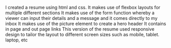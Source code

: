 I created a resume using html and css. 
It makes use of flexbox layouts for multiple different sections
It makes use of the form function whereby a viewer can input their details and a message and it comes directly to my inbox
It makes use of the picture element to create a hero header
It contains in page and out page links
This version of the resume used responsive design to tailor the layout to different screen sizes such as mobile, tablet. laptop, etc
